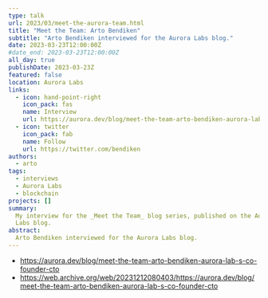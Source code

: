 ```yaml
---
type: talk
url: 2023/03/meet-the-aurora-team.html
title: "Meet the Team: Arto Bendiken"
subtitle: "Arto Bendiken interviewed for the Aurora Labs blog."
date: 2023-03-23T12:00:00Z
#date_end: 2023-03-23T12:00:00Z
all_day: true
publishDate: 2023-03-23Z
featured: false
location: Aurora Labs
links:
  - icon: hand-point-right
    icon_pack: fas
    name: Interview
    url: https://aurora.dev/blog/meet-the-team-arto-bendiken-aurora-lab-s-co-founder-cto
  - icon: twitter
    icon_pack: fab
    name: Follow
    url: https://twitter.com/bendiken
authors:
  - arto
tags:
  - interviews
  - Aurora Labs
  - blockchain
projects: []
summary:
  My interview for the _Meet the Team_ blog series, published on the Aurora
  Labs blog.
abstract:
  Arto Bendiken interviewed for the Aurora Labs blog.
---
```


- https://aurora.dev/blog/meet-the-team-arto-bendiken-aurora-lab-s-co-founder-cto
- https://web.archive.org/web/20231212080403/https://aurora.dev/blog/meet-the-team-arto-bendiken-aurora-lab-s-co-founder-cto
